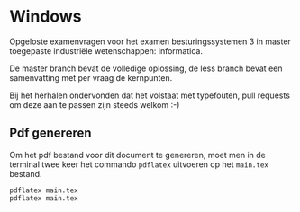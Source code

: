 # Windows

Opgeloste examenvragen voor het examen besturingssystemen 3 in master toegepaste
industriële wetenschappen: informatica.

De master branch bevat de volledige oplossing, de less branch bevat een
samenvatting met per vraag de kernpunten.

Bij het herhalen ondervonden dat het volstaat met typefouten, pull requests om
deze aan te passen zijn steeds welkom :-)

## Pdf genereren

Om het pdf bestand voor dit document te genereren, moet men in de terminal twee keer het commando ```pdflatex``` uitvoeren op het ```main.tex``` bestand.

```
pdflatex main.tex
pdflatex main.tex
```
